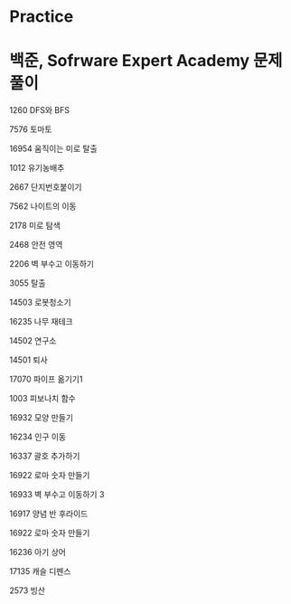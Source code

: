 # Practice
백준, Sofrware Expert Academy 문제 풀이
======================================= 
 
 
1260 DFS와 BFS

7576 토마토

16954 움직이는 미로 탈출

1012 유기농배추

2667 단지번호붙이기

7562 나이트의 이동

2178 미로 탐색

2468 안전 영역

2206 벽 부수고 이동하기

3055 탈출

14503 로봇청소기

16235 나무 재테크

14502 연구소

14501 퇴사

17070 파이프 옮기기1

1003 피보나치 함수

16932 모양 만들기

16234 인구 이동

16337 괄호 추가하기

16922 로마 숫자 만들기

16933 벽 부수고 이동하기 3

16917 양념 반 후라이드 

16922 로마 숫자 만들기

16236 아기 상어

17135 캐슬 디펜스

2573 빙산
